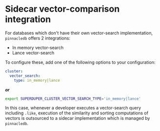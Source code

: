 # Sidecar vector-comparison integration

For databases which don't have their own vector-search implementation, `pinnacledb` offers 
2 integrations:

- In memory vector-search
- Lance vector-search

To configure these, add one of the following options to your configuration:

```yaml
cluster:
  vector_search:
    type: in_memory|lance
```

***or***

```bash
export SUPERDUPER_CLUSTER_VECTOR_SEARCH_TYPE='in_memory|lance'
```

In this case, whenever a developer executes a vector-search query including `.like`, 
execution of the similarity and sorting computations of vectors is outsourced to 
a sidecar implementation which is managed by `pinnacledb`.
